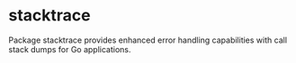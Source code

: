 # stacktrace
Package stacktrace provides enhanced error handling capabilities with call stack dumps for Go applications.

